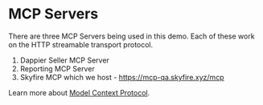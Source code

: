 # MCP Servers

There are three MCP Servers being used in this demo. Each of these work on the HTTP streamable transport protocol.

1. Dappier Seller MCP Server
2. Reporting MCP Server
3. Skyfire MCP which we host - https://mcp-qa.skyfire.xyz/mcp

Learn more about [Model Context Protocol](https://modelcontextprotocol.io/introduction).
